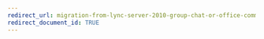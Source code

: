 ```yaml
---
redirect_url: migration-from-lync-server-2010-group-chat-or-office-communications-server-2007
redirect_document_id: TRUE 
---
```

